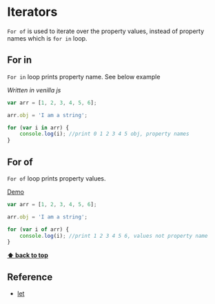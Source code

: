 # Iterators

`For of` is used to iterate over the property values, instead of property names which is	`for in` loop.


## For in

`For in` loop prints property name. See below example

*Written in venilla js*

```javascript
var arr = [1, 2, 3, 4, 5, 6];

arr.obj = 'I am a string';

for (var i in arr) {
	console.log(i); //print 0 1 2 3 4 5 obj, property names
}

````

## For of

`For of` loop prints property values.

<a href="http://goo.gl/3SSWzy" target="_blank">Demo</a>


```javascript
var arr = [1, 2, 3, 4, 5, 6];

arr.obj = 'I am a string';

for (var i of arr) {
	console.log(i); //print 1 2 3 4 5 6, values not property name
}

````

**[⬆ back to top](#table-of-contents)**

## Reference

- <a href="https://developer.mozilla.org/en/docs/Web/JavaScript/Reference/Statements/for...of" target="_blank">let</a>